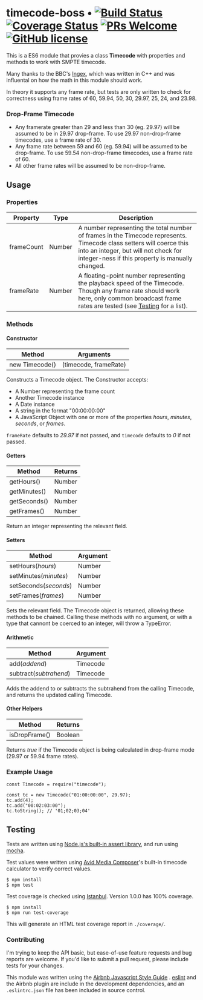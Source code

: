# timecode-boss • [![Build Status](https://travis-ci.org/bradcordeiro/timecode-boss.svg?branch=master)](https://travis-ci.org/bradcordeiro/timecode-boss) [![Coverage Status](https://coveralls.io/repos/github/bradcordeiro/timecode-boss/badge.svg?branch=switch-to-coveralls)](https://coveralls.io/github/bradcordeiro/timecode-boss?branch=switch-to-coveralls) [![PRs Welcome](https://img.shields.io/badge/PRs-welcome-brightgreen.svg?style=flat)](http://makeapullrequest.com) [![GitHub license](https://img.shields.io/badge/license-MIT-blue.svg?style=flat)](https://github.com/your/your-project/blob/master/LICENSE)

This is a ES6 module that provies a class **Timecode** with properties and methods to work with SMPTE timecode.

Many thanks to the BBC's [Ingex](http://ingex.sourceforge.net), which was written in C++ and was influental on how the math in this module should work.

In theory it supports any frame rate, but tests are only written to check for correctness using frame rates of 60, 59.94, 50, 30, 29.97, 25, 24, and 23.98.

### Drop-Frame Timecode
* Any framerate greater than 29 and less than 30 (eg. 29.97) will be assumed to be in 29.97 drop-frame. To use 29.97 non-drop-frame timecodes, use a frame rate of 30.
* Any frame rate between 59 and 60 (eg. 59.94) will be assumed to be drop-frame. To use 59.54 non-drop-frame timecodes, use a frame rate of 60.
* All other frame rates will be assumed to be non-drop-frame.

## Usage

### Properties

Property | Type | Description
---------|------|------------
frameCount | Number | A number representing the total number of frames in the Timecode represents. Timecode class setters will coerce this into an integer, but will not check for integer-ness if this property is manually changed.
frameRate | Number | A floating-point number representing the playback speed of the Timecode. Though any frame rate should work here, only common broadcast frame rates are tested (see [Testing](#testing) for a list).

### Methods

#### Constructor

| Method | Arguments
|--------|----------
| new Timecode() | (timecode, frameRate)

Constructs a Timecode object. The Constructor accepts:

* A Number representing the frame count
* Another Timecode instance
* A Date instance
* A string in the format "00:00:00:00"
* A JavaScript Object with one or more of the properties *hours*, *minutes*,  *seconds*, or *frames*.

`frameRate` defaults to *29.97* if not passed, and `timecode` defaults to *0* if not passed.

#### Getters

| Method | Returns 
|--------|--------
| getHours() | Number
| getMinutes() | Number
| getSeconds() | Number
| getFrames() | Number

Return an integer representing the relevant field.

#### Setters

| Method | Argument
|--------|---------
| setHours(*hours*) | Number
| setMinutes(*minutes*) | Number
| setSeconds(*seconds*) | Number
| setFrames(*frames*) | Number

Sets the relevant field. The Timecode object is returned, allowing these methods to be chained. Calling these methods with no argument, or with a type that cannont be coerced to an integer, will throw a TypeError.

#### Arithmetic

| Method | Argument
|--------|---------
| add(*addend*) | Timecode
| subtract(*subtrahend*) | Timecode

Adds the addend to or subtracts the subtrahend from the calling Timecode, and returns the updated calling Timecode.

#### Other Helpers
| Method | Returns 
|--------|--------
| isDropFrame() | Boolean

Returns *true* if the Timecode object is being calculated in drop-frame mode (29.97 or 59.94 frame rates).

### Example Usage

	const Timecode = require("timecode");

	const tc = new Timecode("01:00:00:00", 29.97);
	tc.add(4);
	tc.add("00:02:03:00");
	tc.toString(); // '01;02;03;04'

## Testing

Tests are written using [Node.js's built-in assert library](https://nodejs.org/docs/latest-v10.x/api/assert.html), and run using [mocha](https://mochajs.org).

Test values were written using [Avid Media Composer](http://www.avid.com/media-composer)'s built-in timecode calculator to verify correct values.

    $ npm install
    $ npm test

Test coverage is checked using [Istanbul](https://istanbul.js.org). Version 1.0.0 has 100% coverage.

    $ npm install
    $ npm run test-coverage

This will generate an HTML test coverage report in `./coverage/`.

### Contributing

I'm trying to keep the API basic, but ease-of-use feature requests and bug reports are welcome. If you'd like to submit a pull request, please include tests for your changes.

This module was written using the [Airbnb Javascript Style Guide](https://github.com/airbnb/javascript) . [eslint](https://eslint.org) and the Airbnb plugin are include in the development dependencies, and an `.eslintrc.json` file has been included in source control.
